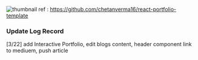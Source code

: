 ![thumbnail](https://user-images.githubusercontent.com/16558205/180779213-ea740975-3df1-460a-a964-0a623ee25872.png)
ref : https://github.com/chetanverma16/react-portfolio-template

### Update Log Record
[3/22] add Interactive Portfolio, edit blogs content, header component link to mediuem, push article